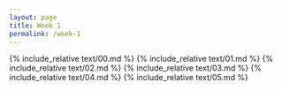 ```yaml
---
layout: page
title: Week 1
permalink: /week-1
---
```


{% include_relative text/00.md %}
{% include_relative text/01.md %}
{% include_relative text/02.md %}
{% include_relative text/03.md %}
{% include_relative text/04.md %}
{% include_relative text/05.md %}
